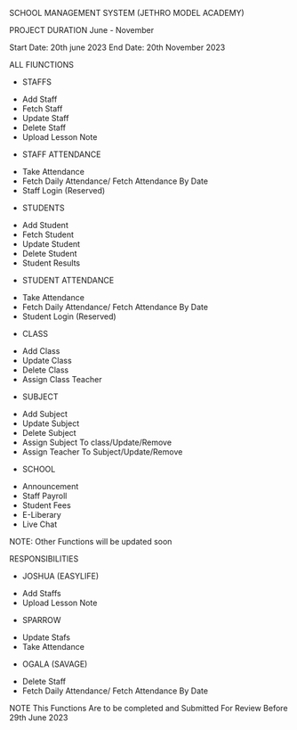 SCHOOL MANAGEMENT SYSTEM (JETHRO MODEL ACADEMY)

PROJECT DURATION
June - November

Start Date: 20th june 2023
End Date: 20th November 2023 

ALL FIUNCTIONS

* STAFFS
- Add Staff
- Fetch Staff
- Update Staff
- Delete Staff
- Upload Lesson Note
* STAFF ATTENDANCE
- Take Attendance
- Fetch Daily Attendance/ Fetch Attendance By Date
- Staff Login (Reserved)

* STUDENTS
- Add Student
- Fetch Student
- Update Student
- Delete Student
- Student Results
* STUDENT ATTENDANCE
- Take Attendance
- Fetch Daily Attendance/ Fetch Attendance By Date
- Student Login (Reserved)

* CLASS
- Add Class
- Update Class
- Delete Class
- Assign Class Teacher

* SUBJECT
- Add Subject
- Update Subject
- Delete Subject
- Assign Subject To class/Update/Remove
- Assign Teacher To Subject/Update/Remove

* SCHOOL
- Announcement
- Staff Payroll
- Student Fees
- E-Liberary
- Live Chat

NOTE: Other Functions will be updated soon

RESPONSIBILITIES
* JOSHUA (EASYLIFE)
- Add Staffs
- Upload Lesson Note 

* SPARROW
- Update Stafs
- Take Attendance

* OGALA (SAVAGE)
- Delete Staff
- Fetch Daily Attendance/ Fetch Attendance By Date

NOTE This Functions Are to be completed and Submitted For Review Before 29th June 2023
